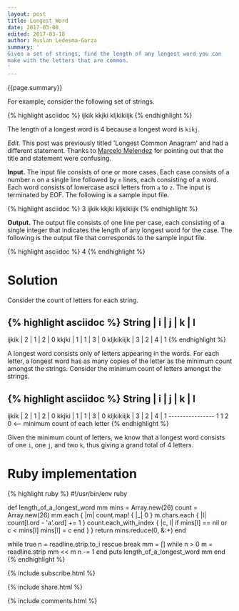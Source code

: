 ```yaml
---
layout: post
title: Longest Word
date: 2017-03-08
edited: 2017-03-18
author: Ruslan Ledesma-Garza
summary: '
Given a set of strings, find the length of any longest word you can
make with the letters that are common.
'
---
```


{{page.summary}}

For example, consider the following set of strings.

{% highlight asciidoc %}
ijkik
kkjki
kljkikiijk
{% endhighlight %}

The length of a longest word is 4 because a longest word is `kikj`.

*Edit.* This post was previously titled 'Longest Common Anagram' and
had a different statement.  Thanks to [Marcelo
Melendez](https://www.linkedin.com/in/eugenio-marcelo-melendez-248b7942/)
for pointing out that the title and statement were confusing.

**Input.**
The input file consists of one or more cases.  Each case consists of a
number `n` on a single line followed by `n` lines, each consisting of
a word.  Each word consists of lowercase ascii letters from `a` to
`z`.  The input is terminated by EOF.  The following is a sample input
file.

{% highlight asciidoc %}
3
ijkik
kkjki
kljkikiijk
{% endhighlight %}

**Output.**
The output file consists of one line per case, each consisting of a
single integer that indicates the length of any longest word for the
case.
The following is the output file that corresponds to the sample input
file.

{% highlight asciidoc %}
4
{% endhighlight %}

# Solution

Consider the count of letters for each string.

{% highlight asciidoc %}
String     | i | j | k | l
---------------------------
ijkik      | 2 | 1 | 2 | 0
kkjki      | 1 | 1 | 3 | 0
kljkikiijk | 3 | 2 | 4 | 1
{% endhighlight %}

A longest word consists only of letters appearing in the
words.  For each letter, a longest word has as many
copies of the letter as the minimum count amongst the strings.
Consider the minimum count of letters amongst the strings.

{% highlight asciidoc %}
String     | i | j | k | l
---------------------------
ijkik      | 2 | 1 | 2 | 0
kkjki      | 1 | 1 | 3 | 0
kljkikiijk | 3 | 2 | 4 | 1
           ----------------
             1   1   2   0  <-- minimum count of each letter
{% endhighlight %}

Given the minimum count of letters, we know that a longest word
consists of one `i`, one `j`, and two `k`, thus giving a
grand total of 4 letters.

# Ruby implementation

{% highlight ruby %}
#!/usr/bin/env ruby

def length_of_a_longest_word mm
  mins = Array.new(26)
  count = Array.new(26)
  mm.each { |m|
    count.map! { |_| 0 }
    m.chars.each { |l|
      count[l.ord - 'a'.ord] += 1
    }
    count.each_with_index { |c, l|
      if mins[l] == nil or c < mins[l]
        mins[l] = c
      end
    }
  }
  return mins.reduce(0, &:+)
end

while true
  n = readline.strip.to_i rescue break
  mm = []
  while n > 0
    m = readline.strip
    mm << m
    n -= 1
  end
  puts length_of_a_longest_word mm
end
{% endhighlight %}

{% include subscribe.html %}

{% include share.html %}

{% include comments.html %}

